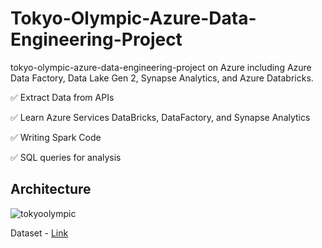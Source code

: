# Tokyo-Olympic-Azure-Data-Engineering-Project
tokyo-olympic-azure-data-engineering-project on Azure including Azure Data Factory, Data Lake Gen 2, Synapse Analytics, and Azure Databricks.

✅ Extract Data from APIs

✅ Learn Azure Services DataBricks, DataFactory, and Synapse Analytics

✅ Writing Spark Code

✅ SQL queries for analysis

## Architecture
![tokyoolympic](https://github.com/SajalJainatwork/Tokyo-Olympic-Azure-Data-Engineering-Project/assets/106689439/712523f0-6d52-4d5a-a5dd-bc38d20fe222)


Dataset - [Link](https://www.kaggle.com/datasets/arjunprasadsarkhel/2021-olympics-in-tokyo)

